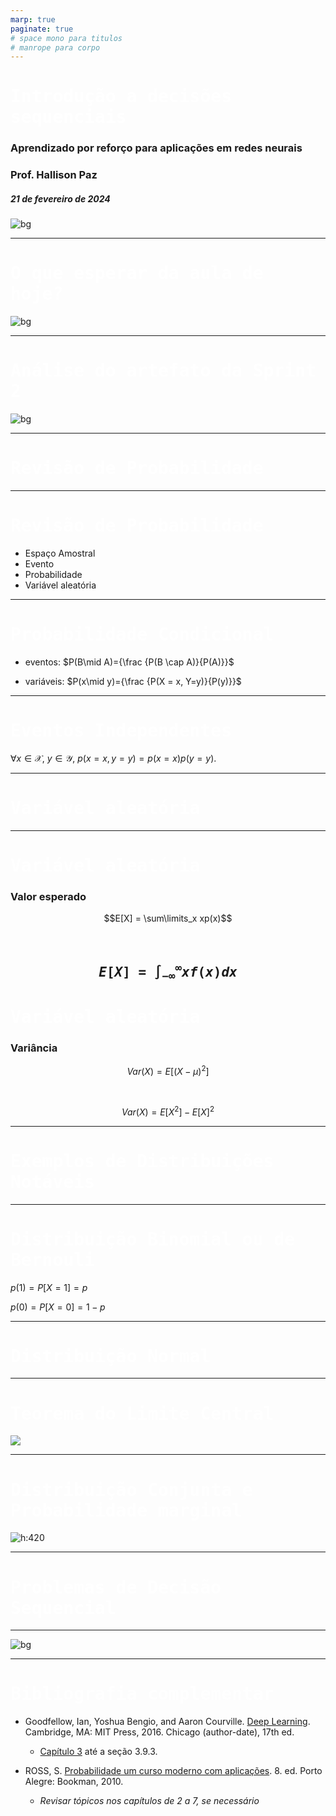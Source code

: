 ```yaml
---
marp: true
paginate: true
# space mono para titulos
# manrope para corpo 
---
```


<style>
    section {
        font-family: "Manrope", Arial;
    }
    h1, h2 {
        font-family: "Space Mono", monospace;
    }
</style>


<!-- _class: invert -->
<!-- _paginate: false -->

# Introdução a decisões sequenciais

### Aprendizado por reforço para aplicações em redes neurais

### Prof. Hallison Paz

##### 21 de fevereiro de 2024

![bg](styles/bg_inteli_04.jpeg)


---

<!-- _paginate: false -->
<style scoped>
h1 {
  /* text-align: center; */
  color: #ffffff
}
</style>

# O que esperar da aula de hoje?

![bg](styles/bg_inteli_01.png)

---
<!-- _paginate: false -->
# Análise do artefato da Sprint 2
![bg](styles/bg_inteli_03.png)

---
<!-- _class: invert -->
<!-- _backgroundColor: #2d253f-->
<!-- _paginate: false -->
# Revisão de Probabilidade

---

# Revisão de Probabilidade

- Espaço Amostral
- Evento
- Probabilidade
- Variável aleatória

---

# Probabilidade Condicional

- eventos: $P(B\mid A)={\frac {P(B \cap A)}{P(A)}}$

- variáveis: $P(x\mid y)={\frac {P(X = x, Y=y)}{P(y)}}$ 

---

# Eventos Independentes

∀$x \in \mathcal{X}$, $y \in \mathcal{Y}$, $p(x = x, y = y) = p(x = x)p(y = y)$.


---
<!-- _class: invert -->
<!-- _backgroundColor: #2d253f-->
<!-- _paginate: false -->
# Variável aleatória

---

# Variável aleatória

### Valor esperado

$$E[X] = \sum\limits_x xp(x)$$

<br/>

$$E[X]=\int _{-\infty }^{\infty }xf(x)dx$$
---

# Variável aleatória

### Variância

$$Var(X) = E[(X - \mu)^2]$$

<br/>

$$Var(X) = E[X^2] - E[X]^2$$

---

<!-- _class: invert -->
<!-- _backgroundColor: #2d253f-->
<!-- _paginate: false -->

# Exemplos de Distribuições Notáveis

---

# Distribuição Binomial ou de Bernouli

$p(1) = P[X = 1] = p$

$p(0) = P[X = 0] = 1 - p$


---

# Distribuição Normal



---

# Teorema do Limite Central

![](img/s3_limite_central.png)

<!-- _footer: ROSS, S. [Probabilidade um curso moderno com aplicações](https://integrada.minhabiblioteca.com.br/books/9788577806881). 8. ed. Porto Alegre: Bookman, 2010. Capítulo 8. -->

---

# Distribuição Conjunta e Probabilidade marginal

![h:420](img/s3_joint_prob.png)

<!-- _footer: Fonte: [MathExchange](https://math.stackexchange.com/questions/1497879/understanding-how-to-obtain-this-table-for-the-joint-probability) -->

---
<!-- _class: invert -->
<!-- _backgroundColor: #2d253f-->
<!-- _paginate: false -->
# Problemas de Decisão Sequencial

---

![bg](img/s3_modeling_sequential_decisions.png)


---
<!-- _class: invert -->
<!-- _backgroundColor: #2d253f-->
<!-- _paginate: false -->
# Bibliografia complementar


- Goodfellow, Ian, Yoshua Bengio, and Aaron Courville. [Deep Learning](https://www.deeplearningbook.org/). Cambridge, MA: MIT Press, 2016. Chicago (author-date), 17th ed.
    - [Capítulo 3](https://www.deeplearningbook.org/contents/prob.html) até a seção 3.9.3.

- ROSS, S. [Probabilidade um curso moderno com aplicações](https://integrada.minhabiblioteca.com.br/books/9788577806881). 8. ed. Porto Alegre: Bookman, 2010. 
    - *Revisar tópicos nos capítulos de 2 a 7, se necessário*
